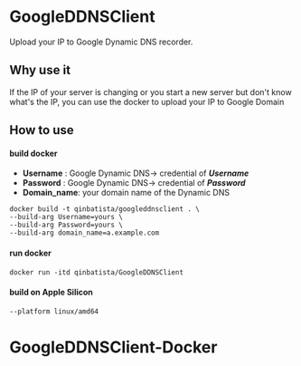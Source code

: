# GoogleDDNSClient
Upload your IP to Google Dynamic DNS recorder.
## Why use it
If the IP of your server is changing or you start a new server but don't  know what's the IP, you can use the docker to upload your IP to Google Domain


## How to use

#### build docker
* **Username** : Google Dynamic DNS-> credential of ***Username***
* **Password** : Google Dynamic DNS-> credential of ***Password***
* **Domain_name**: your domain name of the Dynamic DNS

``` docker
docker build -t qinbatista/googleddnsclient . \
--build-arg Username=yours \
--build-arg Password=yours \
--build-arg domain_name=a.example.com
```

#### run docker

```docker run
docker run -itd qinbatista/GoogleDDNSClient
```

#### build on Apple Silicon
```
--platform linux/amd64
```
# GoogleDDNSClient-Docker
